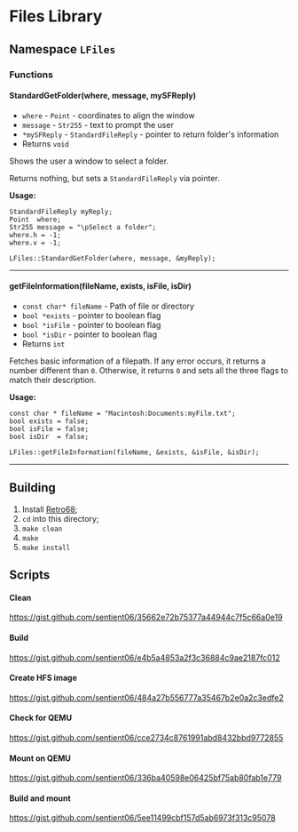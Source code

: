 # Files Library

## Namespace `LFiles`

### Functions

#### StandardGetFolder(where, message, mySFReply)

- `where` - `Point` - coordinates to align the window
- `message` - `Str255` - text to prompt the user
- `*mySFReply` - `StandardFileReply` - pointer to return folder's information
- Returns `void`

Shows the user a window to select a folder.

Returns nothing, but sets a `StandardFileReply` via pointer.

**Usage:**
```
StandardFileReply myReply;
Point  where;
Str255 message = "\pSelect a folder";
where.h = -1;
where.v = -1;

LFiles::StandardGetFolder(where, message, &myReply);
```

---

#### getFileInformation(fileName, exists, isFile, isDir)

- `const char* fileName` - Path of file or directory
- `bool *exists` - pointer to boolean flag
- `bool *isFile` - pointer to boolean flag
- `bool *isDir` - pointer to boolean flag
- Returns `int`

Fetches basic information of a filepath. If any error occurs, it returns a number different than `0`. Otherwise, it returns `0` and sets all the three flags to match their description.

**Usage:**
```
const char * fileName = "Macintosh:Documents:myFile.txt";
bool exists = false;
bool isFile = false;
bool isDir  = false;

LFiles::getFileInformation(fileName, &exists, &isFile, &isDir);
```

---

## Building

1. Install [Retro68](https://github.com/autc04/Retro68);
2. `cd` into this directory;
3. `make clean`
4. `make`
5. `make install`

## Scripts

#### Clean
https://gist.github.com/sentient06/35662e72b75377a44944c7f5c66a0e19

#### Build
https://gist.github.com/sentient06/e4b5a4853a2f3c36884c9ae2187fc012

#### Create HFS image
https://gist.github.com/sentient06/484a27b556777a35467b2e0a2c3edfe2

#### Check for QEMU
https://gist.github.com/sentient06/cce2734c8761991abd8432bbd9772855

#### Mount on QEMU
https://gist.github.com/sentient06/336ba40598e06425bf75ab80fab1e779

#### Build and mount
https://gist.github.com/sentient06/5ee11499cbf157d5ab6973f313c95078
